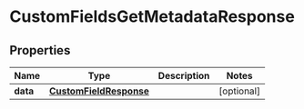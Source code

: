 

# CustomFieldsGetMetadataResponse


## Properties

| Name | Type | Description | Notes |
|------------ | ------------- | ------------- | -------------|
|**data** | [**CustomFieldResponse**](CustomFieldResponse.md) |  |  [optional] |



